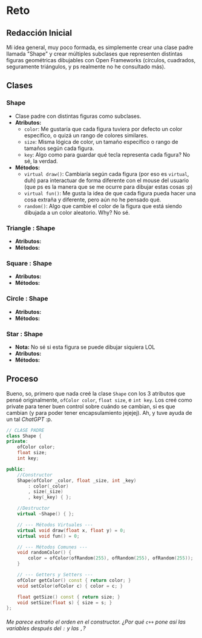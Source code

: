 # Reto
## Redacción Inicial
Mi idea general, muy poco formada, es simplemente crear una clase padre llamada "Shape" y crear múltiples subclases que representen distintas figuras geométricas dibujables con Open Frameworks (círculos, cuadrados, seguramente triángulos, y ps realmente no he consultado más).

## Clases
### Shape
* Clase padre con distintas figuras como subclases.
* **Atributos:**
    * `color`: Me gustaría que cada figura tuviera por defecto un color específico, o quizá un rango de colores similares.
    * `size`: Misma lógica de color, un tamaño específico o rango de tamaños según cada figura.
    * `key`: Algo como para guardar qué tecla representa cada figura? No sé, la verdad.
* **Métodos:**
    * `virtual draw()`: Cambiaría según cada figura (por eso es `virtual`, duh) para interactuar de forma diferente con el mouse del usuario (que ps es la manera que se me ocurre para dibujar estas cosas :p)
    * `virtual fun()`: Me gusta la idea de que cada figura pueda hacer una cosa extraña y diferente, pero aún no he pensado qué.
    * `random()`: Algo que cambie el color de la figura que está siendo dibujada a un color aleatorio. Why? No sé.

### Triangle : Shape
* **Atributos:**
* **Métodos:**
### Square : Shape
* **Atributos:**
* **Métodos:**
### Circle : Shape
* **Atributos:**
* **Métodos:**
### Star : Shape
* **Nota:** No sé si esta figura se puede dibujar siquiera LOL
* **Atributos:**
* **Métodos:**

## Proceso
Bueno, so, primero que nada creé la clase `Shape` con los 3 atributos que pensé originalmente, `ofColor color`, `float size`, e `int key`. Los creé como private para tener buen control sobre cuándo se cambian, si es que cambian (y para poder tener encapsulamiento jejejej). Ah, y tuve ayuda de un tal *ChatGPT* :p.

```cpp
// CLASE PADRE
class Shape {
private:
	ofColor color;
	float size;
	int key;

public:
	//Constructor
	Shape(ofColor _color, float _size, int _key)
		: color(_color)
		, size(_size)
		, key(_key) { };

	//Destructor
	virtual ~Shape() { };

	// --- Métodos Virtuales ---
	virtual void draw(float x, float y) = 0;
	virtual void fun() = 0;

	// --- Métodos Comunes ---
	void randomColor() {
		color = ofColor(ofRandom(255), ofRandom(255), ofRandom(255));
	}

	// --- Getters y Setters ---
	ofColor getColor() const { return color; }
	void setColor(ofColor c) { color = c; }

	float getSize() const { return size; }
	void setSize(float s) { size = s; }
};
```
###### Me parece extraño el orden en el constructor. ¿Por qué `c++` pone así las variables después del `:` y las `,`?
